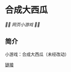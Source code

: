 # 合成大西瓜

_🍉🍊 网页小游戏 🍍🍇_

</div>


## 简介

小游戏：合成大西瓜（未经改动）

[链接](https://heyufeng1951.github.io/many-game/bigwatermelon-1.0/index.html)
